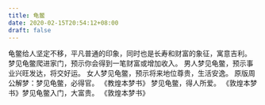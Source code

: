 ```yaml
---
title: 龟鳖
date: 2020-02-15T20:54:12+08:00
draft: false
---
```


龟鳖给人坚定不移，平凡普通的印象，同时也是长寿和财富的象征，寓意吉利。
梦见龟鳖爬进家门，预示你会得到一笔财富或增加收入。
男人梦见龟鳖，预示事业兴旺发达，将交好运。
女人梦见龟鳖，预示将来地位尊贵，生活安逸。
原版周公解梦：梦见龟鳖，必得官。
《教煌本梦书》 梦见龟鳖，得人所爱。
《敦煌本梦书》梦见龟鳖入门，大富贵。
《敦煌本梦书》